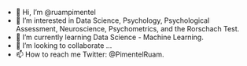 - 👋 Hi, I’m @ruampimentel
- 👀 I’m interested in Data Science, Psychology, Psychological Assessment, Neuroscience, Psychometrics, and the Rorschach Test. 
- 🌱 I’m currently learning Data Science - Machine Learning.
- 💞️ I’m looking to collaborate ...
- 📫 How to reach me Twitter: @PimentelRuam.

<!---
ruampimentel/ruampimentel is a ✨ special ✨ repository because its `README.md` (this file) appears on your GitHub profile.
You can click the Preview link to take a look at your changes.
--->
